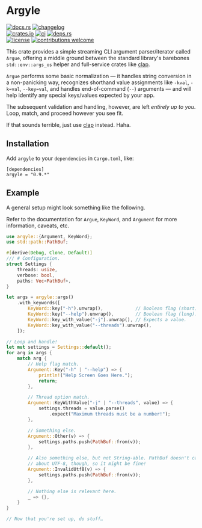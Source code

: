 # Argyle

[![docs.rs](https://img.shields.io/docsrs/argyle.svg?style=flat-square&label=docs.rs)](https://docs.rs/argyle/)
[![changelog](https://img.shields.io/crates/v/argyle.svg?style=flat-square&label=changelog&color=9b59b6)](https://github.com/Blobfolio/argyle/blob/master/CHANGELOG.md)<br>
[![crates.io](https://img.shields.io/crates/v/argyle.svg?style=flat-square&label=crates.io)](https://crates.io/crates/argyle)
[![ci](https://img.shields.io/github/actions/workflow/status/Blobfolio/argyle/ci.yaml?style=flat-square&label=ci)](https://github.com/Blobfolio/argyle/actions)
[![deps.rs](https://deps.rs/repo/github/blobfolio/argyle/status.svg?style=flat-square&label=deps.rs)](https://deps.rs/repo/github/blobfolio/argyle)<br>
[![license](https://img.shields.io/badge/license-wtfpl-ff1493?style=flat-square)](https://en.wikipedia.org/wiki/WTFPL)
[![contributions welcome](https://img.shields.io/badge/PRs-welcome-brightgreen.svg?style=flat-square&label=contributions)](https://github.com/Blobfolio/argyle/issues)

This crate provides a simple streaming CLI argument parser/iterator called `Argue`, offering a middle ground between the standard library's barebones `std::env::args_os` helper and full-service crates like [clap](https://crates.io/crates/clap).

`Argue` performs some basic normalization — it handles string conversion in a non-panicking way, recognizes shorthand value assignments like `-kval`, `-k=val`, `--key=val`, and handles end-of-command (`--`) arguments — and will help identify any special keys/values expected by your app.

The subsequent validation and handling, however, are left _entirely up to you_. Loop, match, and proceed however you see fit.

If that sounds terrible, just use [clap](https://crates.io/crates/clap) instead. Haha.



## Installation

Add `argyle` to your `dependencies` in `Cargo.toml`, like:

```
[dependencies]
argyle = "0.9.*"
```



## Example

A general setup might look something like the following.

Refer to the documentation for `Argue`, `KeyWord`, and `Argument` for more information, caveats, etc.

```rust
use argyle::{Argument, KeyWord};
use std::path::PathBuf;

#[derive(Debug, Clone, Default)]
/// # Configuration.
struct Settings {
    threads: usize,
    verbose: bool,
    paths: Vec<PathBuf>,
}

let args = argyle::args()
    .with_keywords([
        KeyWord::key("-h").unwrap(),            // Boolean flag (short).
        KeyWord::key("--help").unwrap(),        // Boolean flag (long).
        KeyWord::key_with_value("-j").unwrap(), // Expects a value.
        KeyWord::key_with_value("--threads").unwrap(),
    ]);

// Loop and handle!
let mut settings = Settings::default();
for arg in args {
    match arg {
        // Help flag match.
        Argument::Key("-h" | "--help") => {
            println!("Help Screen Goes Here.");
            return;
        },

        // Thread option match.
        Argument::KeyWithValue("-j" | "--threads", value) => {
            settings.threads = value.parse()
                .expect("Maximum threads must be a number!");
        },

        // Something else.
        Argument::Other(v) => {
            settings.paths.push(PathBuf::from(v));
        },

        // Also something else, but not String-able. PathBuf doesn't care
        // about UTF-8, though, so it might be fine!
        Argument::InvalidUtf8(v) => {
            settings.paths.push(PathBuf::from(v));
        },

        // Nothing else is relevant here.
        _ => {},
    }
}

// Now that you're set up, do stuff…
```
